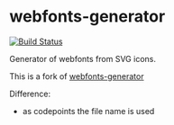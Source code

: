 # webfonts-generator


[![Build Status](https://travis-ci.org/sunflowerdeath/webfonts-generator.svg?branch=master)](https://travis-ci.org/sunflowerdeath/webfonts-generator)

Generator of webfonts from SVG icons.

This is a fork of [webfonts-generator](https://www.npmjs.com/package/webfonts-generator)

Difference:
* as codepoints the file name is used
